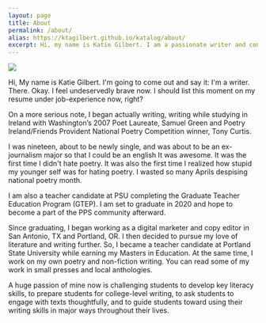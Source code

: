 ```yaml
---
layout: page
title: About
permalink: /about/
alias: https://ktagilbert.github.io/katalog/about/
excerpt: Hi, my name is Katie Gilbert. I am a passionate writer and content marketer here in Portland, OR. Read on to learn more about me and my work.
---
```


<div class="about-box">
  <div class="about-image">
    <img src="/katalog/assets/katie-g-writer.png">
  </div>
</div>

<div class="about-content">
<p>
  Hi, My name is Katie Gilbert. I'm going to come out and say it: I'm a writer. There. Okay. I feel undeservedly brave now. I should list this moment on my resume under job-experience now, right?
</p>
<p>
  On a more serious note, I began actually writing, writing while studying in Ireland with Washington’s 2007 Poet Laureate, Samuel Green and Poetry Ireland/Friends Provident National Poetry Competition winner, Tony Curtis.
</p>
<p>
  I was nineteen, about to be newly single, and was about to be an ex-journalism major so that I could be an english
  It was awesome. It was the first time I didn't hate poetry. It was also the first time I realized how stupid my younger self was for hating poetry. I wasted so many Aprils despising national poetry month.
</p>
<p>
  I am also a teacher candidate at PSU completing the Graduate Teacher Education Program (GTEP). I am set to graduate in 2020 and hope to become a part of the PPS community afterward.
</p>
<p>
  Since graduating, I began working as a digital marketer and copy editor in San Antonio, TX and Portland, OR. I then decided to pursue my love of literature and writing further. So, I became a teacher candidate at Portland State University while earning my Masters in Education. At the same time, I work on my own poetry and non-fiction writing. You can read some of my work in small presses and local anthologies.
</p>
<p>
  A huge passion of mine now is challenging students to develop key literacy skills, to prepare students for college-level writing, to ask students to engage with texts thoughtfully, and to guide students toward using their writing skills in major ways throughout their lives.
</p>

</div>
